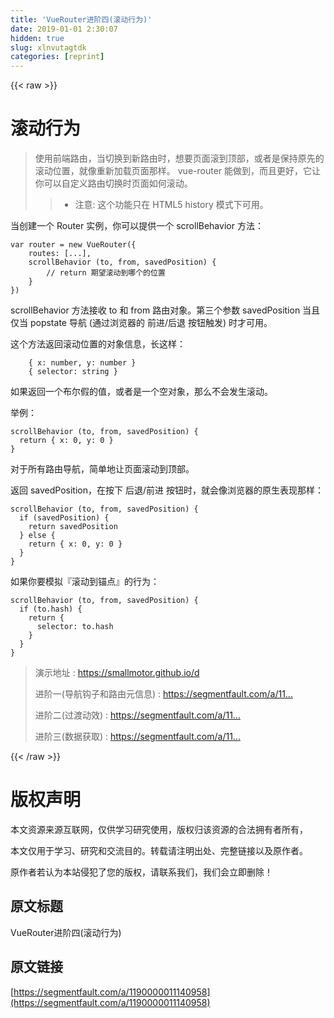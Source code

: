 ```yaml
---
title: 'VueRouter进阶四(滚动行为)' 
date: 2019-01-01 2:30:07
hidden: true
slug: xlnvutagtdk
categories: [reprint]
---
```


{{< raw >}}

                    
<h1 id="articleHeader0">滚动行为</h1>
<blockquote>
<p>使用前端路由，当切换到新路由时，想要页面滚到顶部，或者是保持原先的滚动位置，就像重新加载页面那样。 vue-router 能做到，而且更好，它让你可以自定义路由切换时页面如何滚动。</p>
<blockquote><ul><li><p>注意: 这个功能只在 HTML5 history 模式下可用。</p></li></ul></blockquote>
</blockquote>
<p>当创建一个 Router 实例，你可以提供一个 scrollBehavior 方法：</p>
<div class="widget-codetool" style="display:none;">
      <div class="widget-codetool--inner">
      <span class="selectCode code-tool" data-toggle="tooltip" data-placement="top" title="" data-original-title="全选"></span>
      <span type="button" class="copyCode code-tool" data-toggle="tooltip" data-placement="top" data-clipboard-text="var router = new VueRouter({
    routes: [...],
    scrollBehavior (to, from, savedPosition) {
        // return 期望滚动到哪个的位置
    }
})" title="" data-original-title="复制"></span>
      <span type="button" class="saveToNote code-tool" data-toggle="tooltip" data-placement="top" title="" data-original-title="放进笔记"></span>
      </div>
      </div><pre class="javascript hljs"><code class="js"><span class="hljs-keyword">var</span> router = <span class="hljs-keyword">new</span> VueRouter({
    <span class="hljs-attr">routes</span>: [...],
    scrollBehavior (to, <span class="hljs-keyword">from</span>, savedPosition) {
        <span class="hljs-comment">// return 期望滚动到哪个的位置</span>
    }
})</code></pre>
<p>scrollBehavior 方法接收 to 和 from 路由对象。第三个参数 savedPosition 当且仅当 popstate 导航 (通过浏览器的 前进/后退 按钮触发) 时才可用。</p>
<p>这个方法返回滚动位置的对象信息，长这样：</p>
<div class="widget-codetool" style="display:none;">
      <div class="widget-codetool--inner">
      <span class="selectCode code-tool" data-toggle="tooltip" data-placement="top" title="" data-original-title="全选"></span>
      <span type="button" class="copyCode code-tool" data-toggle="tooltip" data-placement="top" data-clipboard-text="    { x: number, y: number }
    { selector: string }" title="" data-original-title="复制"></span>
      <span type="button" class="saveToNote code-tool" data-toggle="tooltip" data-placement="top" title="" data-original-title="放进笔记"></span>
      </div>
      </div><pre class="javascript hljs"><code class="js">    { <span class="hljs-attr">x</span>: number, <span class="hljs-attr">y</span>: number }
    { <span class="hljs-attr">selector</span>: string }</code></pre>
<p>如果返回一个布尔假的值，或者是一个空对象，那么不会发生滚动。</p>
<p>举例：</p>
<div class="widget-codetool" style="display:none;">
      <div class="widget-codetool--inner">
      <span class="selectCode code-tool" data-toggle="tooltip" data-placement="top" title="" data-original-title="全选"></span>
      <span type="button" class="copyCode code-tool" data-toggle="tooltip" data-placement="top" data-clipboard-text="scrollBehavior (to, from, savedPosition) {
  return { x: 0, y: 0 }
}" title="" data-original-title="复制"></span>
      <span type="button" class="saveToNote code-tool" data-toggle="tooltip" data-placement="top" title="" data-original-title="放进笔记"></span>
      </div>
      </div><pre class="javascript hljs"><code class="js">scrollBehavior (to, <span class="hljs-keyword">from</span>, savedPosition) {
  <span class="hljs-keyword">return</span> { <span class="hljs-attr">x</span>: <span class="hljs-number">0</span>, <span class="hljs-attr">y</span>: <span class="hljs-number">0</span> }
}</code></pre>
<p>对于所有路由导航，简单地让页面滚动到顶部。</p>
<p>返回 savedPosition，在按下 后退/前进 按钮时，就会像浏览器的原生表现那样：</p>
<div class="widget-codetool" style="display:none;">
      <div class="widget-codetool--inner">
      <span class="selectCode code-tool" data-toggle="tooltip" data-placement="top" title="" data-original-title="全选"></span>
      <span type="button" class="copyCode code-tool" data-toggle="tooltip" data-placement="top" data-clipboard-text="scrollBehavior (to, from, savedPosition) {
  if (savedPosition) {
    return savedPosition
  } else {
    return { x: 0, y: 0 }
  }
}" title="" data-original-title="复制"></span>
      <span type="button" class="saveToNote code-tool" data-toggle="tooltip" data-placement="top" title="" data-original-title="放进笔记"></span>
      </div>
      </div><pre class="javascript hljs"><code class="js">scrollBehavior (to, <span class="hljs-keyword">from</span>, savedPosition) {
  <span class="hljs-keyword">if</span> (savedPosition) {
    <span class="hljs-keyword">return</span> savedPosition
  } <span class="hljs-keyword">else</span> {
    <span class="hljs-keyword">return</span> { <span class="hljs-attr">x</span>: <span class="hljs-number">0</span>, <span class="hljs-attr">y</span>: <span class="hljs-number">0</span> }
  }
}</code></pre>
<p>如果你要模拟『滚动到锚点』的行为：</p>
<div class="widget-codetool" style="display:none;">
      <div class="widget-codetool--inner">
      <span class="selectCode code-tool" data-toggle="tooltip" data-placement="top" title="" data-original-title="全选"></span>
      <span type="button" class="copyCode code-tool" data-toggle="tooltip" data-placement="top" data-clipboard-text="scrollBehavior (to, from, savedPosition) {
  if (to.hash) {
    return {
      selector: to.hash
    }
  }
}" title="" data-original-title="复制"></span>
      <span type="button" class="saveToNote code-tool" data-toggle="tooltip" data-placement="top" title="" data-original-title="放进笔记"></span>
      </div>
      </div><pre class="javascript hljs"><code class="js">scrollBehavior (to, <span class="hljs-keyword">from</span>, savedPosition) {
  <span class="hljs-keyword">if</span> (to.hash) {
    <span class="hljs-keyword">return</span> {
      <span class="hljs-attr">selector</span>: to.hash
    }
  }
}</code></pre>
<blockquote>
<p>演示地址 : <a href="https://smallmotor.github.io/d" rel="nofollow noreferrer" target="_blank">https://smallmotor.github.io/d</a></p>
<p>进阶一(导航钩子和路由元信息) : <a href="https://segmentfault.com/a/1190000011140870">https://segmentfault.com/a/11...</a></p>
<p>进阶二(过渡动效) : <a href="https://segmentfault.com/a/1190000011140909" target="_blank">https://segmentfault.com/a/11...</a></p>
<p>进阶三(数据获取) : <a href="https://segmentfault.com/a/1190000011140941">https://segmentfault.com/a/11...</a></p>
</blockquote>

                
{{< /raw >}}

# 版权声明
本文资源来源互联网，仅供学习研究使用，版权归该资源的合法拥有者所有，

本文仅用于学习、研究和交流目的。转载请注明出处、完整链接以及原作者。

原作者若认为本站侵犯了您的版权，请联系我们，我们会立即删除！

## 原文标题
VueRouter进阶四(滚动行为)

## 原文链接
[https://segmentfault.com/a/1190000011140958](https://segmentfault.com/a/1190000011140958)

